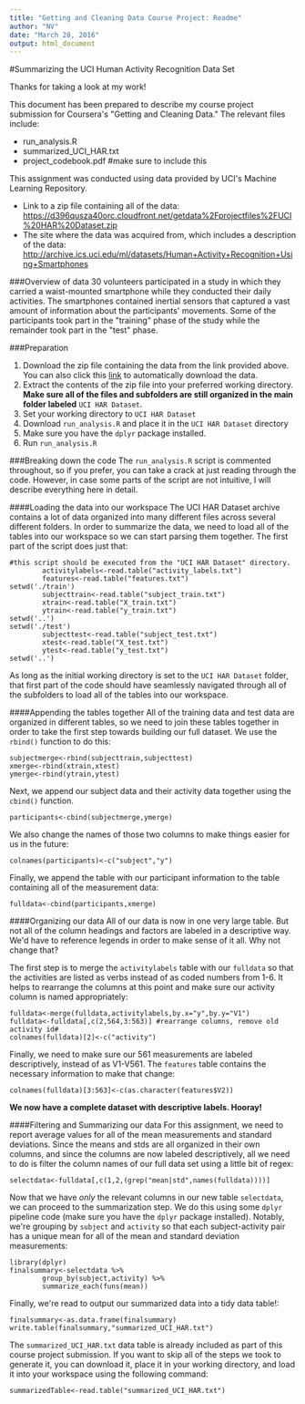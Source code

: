```yaml
---
title: "Getting and Cleaning Data Course Project: Readme"
author: "NV"
date: "March 28, 2016"
output: html_document
---
```

#Summarizing the UCI Human Activity Recognition Data Set

Thanks for taking a look at my work!

This document has been prepared to describe my course project submission for Coursera's "Getting and Cleaning Data." The relevant files include:

* run_analysis.R
* summarized_UCI_HAR.txt
* project_codebook.pdf #make sure to include this

This assignment was conducted using data provided by UCI's Machine Learning Repository. 

* Link to a zip file containing all of the data: https://d396qusza40orc.cloudfront.net/getdata%2Fprojectfiles%2FUCI%20HAR%20Dataset.zip
* The site where the data was acquired from, which includes a description of the data: http://archive.ics.uci.edu/ml/datasets/Human+Activity+Recognition+Using+Smartphones

###Overview of data
30 volunteers participated in a study in which they carried a waist-mounted smartphone while they conducted their daily activities. The smartphones contained inertial sensors that captured a vast amount of information about the participants' movements. Some of the participants took part in the "training" phase of the study while the remainder took part in the "test" phase.

###Preparation

1. Download the zip file containing the data from the link provided above. You can also click this [link](https://d396qusza40orc.cloudfront.net/getdata%2Fprojectfiles%2FUCI%20HAR%20Dataset.zip) to automatically download the data.
2. Extract the contents of the zip file into your preferred working directory. **Make sure all of the files and subfolders are still organized in the main folder labeled** `UCI HAR Dataset`.
3. Set your working directory to `UCI HAR Dataset`
4. Download `run_analysis.R` and place it in the `UCI HAR Dataset` directory
5. Make sure you have the `dplyr` package installed.
6. Run `run_analysis.R`

###Breaking down the code
The `run_analysis.R` script is commented throughout, so if you prefer, you can take a crack at just reading through the code. However, in case some parts of the script are not intuitive, I will describe everything here in detail.

####Loading the data into our workspace
The UCI HAR Dataset archive contains a lot of data organized into many different files across several different folders. In order to summarize the data, we need to load all of the tables into our workspace so we can start parsing them together. The first part of the script does just that:
```
#this script should be executed from the "UCI HAR Dataset" directory.
        activitylabels<-read.table("activity_labels.txt")
        features<-read.table("features.txt")
setwd('./train')
        subjecttrain<-read.table("subject_train.txt")
        xtrain<-read.table("X_train.txt")
        ytrain<-read.table("y_train.txt")
setwd('..')
setwd('./test')
        subjecttest<-read.table("subject_test.txt")
        xtest<-read.table("X_test.txt")
        ytest<-read.table("y_test.txt")
setwd('..')
```
As long as the initial working directory is set to the `UCI HAR Dataset` folder, that first part of the code should have seamlessly navigated through all of the subfolders to load all of the tables into our workspace.

####Appending the tables together
All of the training data and test data are organized in different tables, so we need to join these tables together in order to take the first step towards building our full dataset. We use the `rbind()` function to do this:
```
subjectmerge<-rbind(subjecttrain,subjecttest)
xmerge<-rbind(xtrain,xtest)
ymerge<-rbind(ytrain,ytest)
```
Next, we append our subject data and their activity data together using the `cbind()` function.
```
participants<-cbind(subjectmerge,ymerge)
```
We also change the names of those two columns to make things easier for us in the future:
```
colnames(participants)<-c("subject","y")
```
Finally, we append the table with our participant information to the table containing all of the measurement data:
```
fulldata<-cbind(participants,xmerge)
```
####Organizing our data
All of our data is now in one very large table. But not all of the column headings and factors are labeled in a descriptive way. We'd have to reference legends in order to make sense of it all. Why not change that?

The first step is to merge the `activitylabels` table with our `fulldata` so that the activities are listed as verbs instead of as coded numbers from 1-6. It helps to rearrange the columns at this point and make sure our activity column is named appropriately:

```
fulldata<-merge(fulldata,activitylabels,by.x="y",by.y="V1")
fulldata<-fulldata[,c(2,564,3:563)] #rearrange columns, remove old activity id#
colnames(fulldata)[2]<-c("activity")
```

Finally, we need to make sure our 561 measurements are labeled descriptively, instead of as V1-V561. The `features` table contains the necessary information to make that change:
```
colnames(fulldata)[3:563]<-c(as.character(features$V2))
```

**We now have a complete dataset with descriptive labels. Hooray!**

####Filtering and Summarizing our data
For this assignment, we need to report average values for all of the mean measurements and standard deviations. Since the means and stds are all organized in their own columns, and since the columns are now labeled descriptively, all we need to do is filter the column names of our full data set using a little bit of regex:
```
selectdata<-fulldata[,c(1,2,(grep("mean|std",names(fulldata))))]
```
Now that we have *only* the relevant columns in our new table `selectdata`, we can proceed to the summarization step. We do this using some `dplyr` pipeline code (make sure you have the `dplyr` package installed). Notably, we're grouping by `subject` and `activity` so that each subject-activity pair has a unique mean for all of the mean and standard deviation measurements:

```
library(dplyr)
finalsummary<-selectdata %>%
        group_by(subject,activity) %>%
        summarize_each(funs(mean))
```
Finally, we're read to output our summarized data into a tidy data table!:
```
finalsummary<-as.data.frame(finalsummary)
write.table(finalsummary,"summarized_UCI_HAR.txt")
```
The `summarized_UCI_HAR.txt` data table is already included as part of this course project submission. If you want to skip all of the steps we took to generate it, you can download it, place it in your working directory, and load it into your workspace using the following command:
```
summarizedTable<-read.table("summarized_UCI_HAR.txt")
```